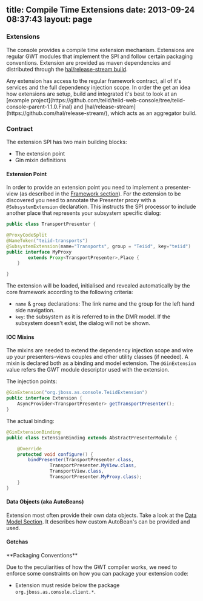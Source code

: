title: Compile Time Extensions
date: 2013-09-24 08:37:43
layout: page
---

### Extensions

The console provides a compile time extension mechanism. Extensions are regular GWT modules that implement the SPI and follow certain packaging conventions.
Extension are provided as maven dependencies and distributed through the [hal/release-stream build](https://github.com/hal/release-stream/).
<p/>
Any extension has access to the regular framework contract, all of it's services and the full dependency injection scope.
In order the get an idea how extensions are setup, build and integrated it's best to look at an [example project](https://github.com/teiid/teiid-web-console/tree/teiid-console-parent-1.1.0.Final)
and [hal/release-stream](https://github.com/hal/release-stream/), which acts as an aggregator build.

### Contract

The extension SPI has two main building blocks: 

- The extension point
- Gin mixin definitions

#### Extension Point

In order to provide an extension point you need to implement a presenter-view (as described in the [Framework section](/developer/5_Framework.html)).
For the extension to be discovered you need to annotate the Presenter proxy with a `@SubsystemExtension` declaration.
This instructs the SPI processor to include another place that represents your subsystem specific dialog:

``` java
public class TransportPresenter {

@ProxyCodeSplit
@NameToken("teiid-transports")
@SubsystemExtension(name="Transports", group = "Teiid", key="teiid")
public interface MyProxy 
		extends Proxy<TransportPresenter>,Place {
    }

}
```

The extension will be loaded, initialised and revealed automatically by the core framework according to the following criteria:

- `name` & `group` declarations: The link name and the group for the left hand side navigation.
- `key`: the subsystem as it is referred to in the DMR model. If the subsystem doesn't exist, the dialog will not be shown.

#### IOC Mixins

The mixins are needed to extend the dependency injection scope and wire up your presenters-views couples and other utility classes (if needed).
A mixin is declared both as a binding and model extension. The `@GinExtension` value refers the GWT module descriptor used with the extension.

The injection points:

``` java
@GinExtension("org.jboss.as.console.TeiidExtension")
public interface Extension {
    AsyncProvider<TransportPresenter> getTransportPresenter();
}
```

The actual binding:

``` java
@GinExtensionBinding
public class ExtensionBinding extends AbstractPresenterModule {

    @Override
    protected void configure() {
        bindPresenter(TransportPresenter.class,
        		TransportPresenter.MyView.class,
                TransportView.class,
                TransportPresenter.MyProxy.class);
    }
}
```

#### Data Objects (aka AutoBeans)

Extension most often provide their own data objects. Take a look at the [Data Model Section](/developer/3_data-model.html).
It describes how custom AutoBean's can be provided and used.


#### Gotchas

<div class="alert">
**Packaging Conventions**<br/>

Due to the peculiarities of how the GWT compiler works, we need to enforce some constraints on how you can package your extension code:

- Extension must reside below the package ```org.jboss.as.console.client.*```.
</div>


